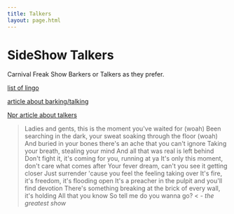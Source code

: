 ```yaml
---
title: Talkers
layout: page.html
---
```


# SideShow Talkers

Carnival Freak Show Barkers or Talkers as they prefer.

[list of lingo](http://www.goodmagic.com/carny/car_a-c.htm)

[article about barking/talking](https://medium.com/better-humans/how-to-seize-attention-with-the-secrets-of-a-sideshow-barker-6788fde4fd75)

[Npr article about talkers](https://www.npr.org/templates/story/story.php?storyId=3602376)

>Ladies and gents, this is the moment you've waited for (woah)
Been searching in the dark, your sweat soaking through the floor (woah)
And buried in your bones there's an ache that you can't ignore
Taking your breath, stealing your mind
And all that was real is left behind
Don't fight it, it's coming for you, running at ya
It's only this moment, don't care what comes after
Your fever dream, can't you see it getting closer
Just surrender 'cause you feel the feeling taking over
It's fire, it's freedom, it's flooding open
It's a preacher in the pulpit and you'll find devotion
There's something breaking at the brick of every wall, it's holding
All that you know
So tell me do you wanna go? < - _the greatest show_
